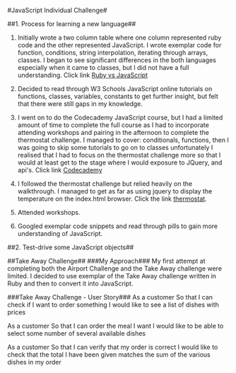 #JavaScript Individual Challenge#


##1. Process for learning a new language##

1. Initially wrote a two column table where one column represented ruby code and the other represented JavaScript. I wrote exemplar code for function, conditions, string interpolation, iterating through arrays, classes.
I began to see significant differences in the both languages especially when it came to classes, but I did not have a full understanding. Click link [Ruby vs JavaScript](https://docs.google.com/document/d/1s0abj4ZjjoAY0YZJ4MKKGhDdDgYQeIG8BAg8o-vO9qY/edit)

2. Decided to read through W3 Schools JavaScript online tutorials on functions, classes, variables, constants to get further insight, but felt that there were still gaps in my knowledge.

3. I went on to do the Codecademy JavaScript course, but I had a limited amount of time to complete the full course as I had to incorporate attending workshops and pairing in the afternoon to complete the thermostat challenge. I managed to cover: conditionals, functions, then I was going to skip some tutorials to go on to classes unfortunately I realised that I had to focus on the thermostat challenge more so that I would at least get to the stage where I would exposure to JQuery, and api's. Click link [Codecademy](https://www.codecademy.com/profiles/bit5944874830)

4. I followed the thermostat challenge but relied heavily on the walkthrough. I managed to get as far as using jquery to display the temperature on the index.html browser. Click the link [thermostat](https://github.com/SimoneW2/thermostat).

5. Attended workshops.

6. Googled exemplar code snippets and read through pills to gain more understanding of JavaScript.



##2. Test-drive some JavaScript objects##

##Take Away Challenge##
###My Approach###
My first attempt at completing both the Airport Challenge and the Take Away challenge  were limited. I decided to use exemplar of the Take Away challenge written in Ruby and then to convert it into JavaScript.

###Take Away Challenge - User Story###
As a customer
So that I can check if I want to order something
I would like to see a list of dishes with prices

As a customer
So that I can order the meal I want
I would like to be able to select some number of several available dishes

As a customer
So that I can verify that my order is correct
I would like to check that the total I have been given matches the sum of the various dishes in my order
